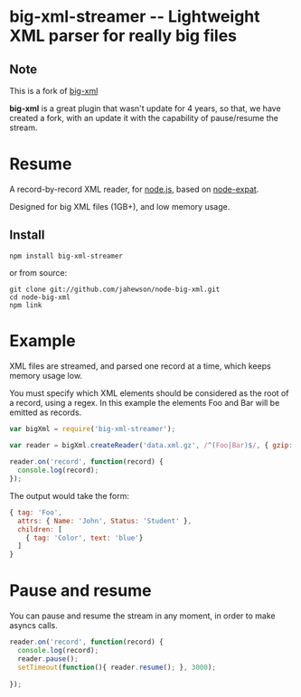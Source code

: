 # big-xml-streamer -- Lightweight XML parser for really big files

## Note
This is a fork of [big-xml](https://www.npmjs.com/package/big-xml)

**big-xml** is a great plugin that wasn't update for 4 years, so that, we have created a fork, with an update it with the capability of pause/resume the stream.

# Resume

A record-by-record XML reader, for [node.js](http://nodejs.org/), based on [node-expat](https://github.com/astro/node-expat).

Designed for big XML files (1GB+), and low memory usage.

## Install

    npm install big-xml-streamer

or from source:

    git clone git://github.com/jahewson/node-big-xml.git
    cd node-big-xml
    npm link

# Example

XML files are streamed, and parsed one record at a time, which keeps memory usage low.

You must specify which XML elements should be considered as the root of a record, using a regex. In this
example the elements Foo and Bar will be emitted as records.

```javascript
var bigXml = require('big-xml-streamer');
    
var reader = bigXml.createReader('data.xml.gz', /^(Foo|Bar)$/, { gzip: true });

reader.on('record', function(record) {
  console.log(record);
});
```

The output would take the form:

```javascript
{ tag: 'Foo',
  attrs: { Name: 'John', Status: 'Student' },
  children: [
    { tag: 'Color', text: 'blue'} 
  ]
}
```


# Pause and resume

You can pause and resume the stream in any moment, in order to make asyncs calls.



```javascript
reader.on('record', function(record) {
  console.log(record);
  reader.pause();
  setTimeout(function(){ reader.resume(); }, 3000);
  
});
```

